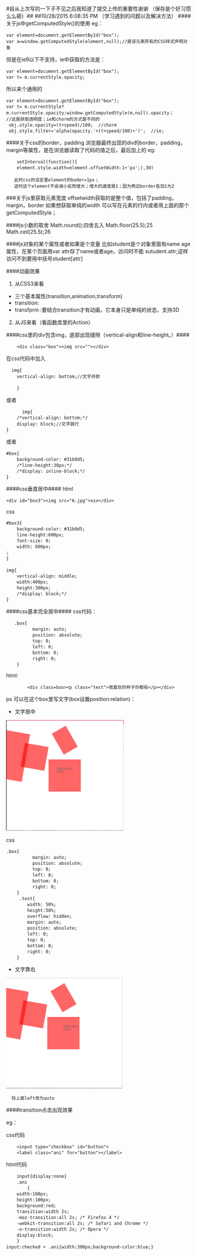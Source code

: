 
#自从上次写的一下子不见之后我知道了提交上传的重要性谢谢 （保存是个好习惯么么砸）##
##10/28/2015 6:08:35 PM （学习遇到的问题以及解决方法）
####关于js中getComputedStyle()的使用
eg：

    var element=document.getElementById("box");
    var a=window.getComputedStyle(element,null);//是该元素所有的CSS样式声明对象


但是在ie9以下不支持，ie中获取的方法是：

    var element=document.getElementById("box");
    var t= m.currentStyle.opacity;

所以来个通用的

    var element=document.getElementById("box");
	var t= m.currentStyle?m.currentStyle.opacity:window.getComputedStyle(m,null).opacity；
	//这是获取透明度；ie和chorm的方式是不同的
     obj.style.opacity=(t+speed)/100;  //chorm
     obj.style.filter='alpha(opacity.'+(t+speed/100)+')';  //ie;

####关于css的border，padding
浏览器最终出现的div的border，padding，margin等属性，是在浏览器读取了代码的值之后，最后加上的
eg:

		setInterval(function(){
		element.style.width=element.offsetWidth-1+'px';),30)
      
       此时css的设定里element的boder=1px；
       这时这个element不会减小反而增大；增大的速度是1；因为两边border各加1为2

###关于js里获取元素宽度
offsetwidth获取的是整个值，包括了padding，margin，border
如果想获取单纯的width 可以写在元素的行内或者用上面的那个getComputedStyle；

####js小数的取舍
Math.round();四舍五入
Math.floor(25.5);25
Math.ceil(25.5);26


####js对象的某个属性或者如果是个变量
 比如student是个对象里面有name age 属性，在某个页面用var attr存了name或者age，访问时不能
sutudent.attr;这样访问不到要用中括号student[attr]

####动画效果

1.   从CSS3来看
  
 -  三个基本属性(transition,animation,transform)
 -  transition:
 -  transfprm :要结合transition才有动画，它本身只是单纯的状态，支持3D

2. 从JS来看（看函数库里的Action）


####css里的div包含img，底部出现缝隙（vertical-align和line-height。）####

		<div class="box"><img src=""></div>

在css代码中加入
       
      img{
        vertical-align: bottom;//文字并排

		}
或者
		
		  img{
        /*vertical-align: bottom;*/
        display: block;//文字跳行
    }
或者

	#box{
        background-color: #31b0d5;
        /*line-height:30px;*/
        /*display: inline-block;*/
    }


####css垂直居中####
html

	<div id="box3"><img src="6.jpg">xxx</div>

css

    #box3{
        background-color: #31b0d5;
        line-height:600px;
        font-size: 0;
        width: 800px;
	;
    }

    img{
        vertical-align: middle;
        width:400px;
        height:300px;
        /*display: block;*/
    }

####css基本完全居中####
css代码：

       .box{
			  margin: auto;
			  position: absolute;
			  top: 0;
			  left: 0;
			  bottom: 0;
			  right: 0;
		}
html:
  
            <div class=box><p class="text">我喜欢的样子你都有</p></div>

ps
可以在这个box里写文字(box设置position:relation)：

- 文字居中

<img src="img/1.png" style="height:300px;">

css
 
	.box{
			  margin: auto;
			  position: absolute;
			  top: 0;
			  left: 0;
			  bottom: 0;
			  right: 0;
		}
		 .text{
            width: 50%;
            height:50%;
            overflow: hidden;
            margin: auto;
            position: absolute;
            left: 0;
            top: 0;
            bottom: 0;
            right: 0;
        }

- 文字靠右
<img src="img/2.png" style="height:300px;">

      将上面left改为auto

####transition点击出现效果

eg：

css代码
		
		<input type="checkbox" id="button">
		<label class="ani" for="button"></label>
html代码
	
		input{display:none}
		.ani
	    	{
	    width:100px;
	    height:100px;
	    background:red;
	    transition:width 2s;
	    -moz-transition:all 2s; /* Firefox 4 */
	    -webkit-transition:all 2s; /* Safari and Chrome */
	    -o-transition:width 2s; /* Opera */
	    display:block;
	    }
	input:checked + .ani{width:300px;background-color:blue;}
	
